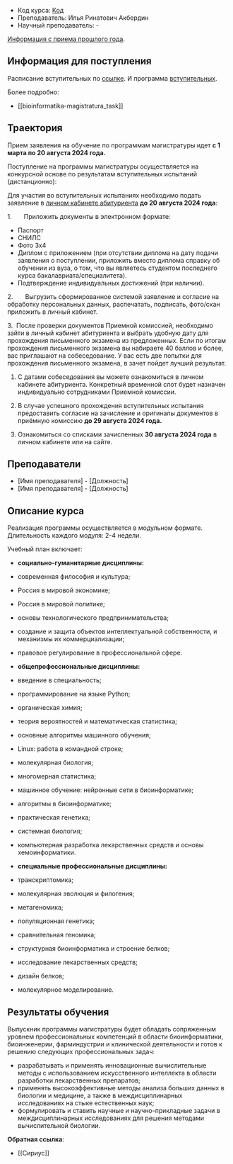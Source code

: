 

- Код курса: [Код]()
- Преподаватель: Илья Ринатович Акбердин
- Научный преподаватель: -

[Информация с приема прошлого года](https://siriusuniversity.ru/pr_img/pk/mag/2024-01-19c_rules_VO_add.pdf).
## Информация для поступления

Расписание вступительных по [ссылке](https://siriusuniversity.ru/pr_img/pk/mag/timetable_mag_add.pdf). И программа [вступительных](https://siriusuniversity.ru/upload/docs/exams2024m_bioinf2.pdf).

Более подробно:
- [[bioinformatika-magistratura_task]]

## Траектория

Прием заявления на обучение по программам магистратуры идет **с 1 марта по 20 августа 2024 года.**

Поступление на программы магистратуры осуществляется на конкурсной основе по результатам вступительных испытаний (дистанционно):

Для участия во вступительных испытаниях необходимо подать заявление в [личном кабинете абитуриента](https://lka.siriusuniversity.ru/login) **до 20 августа 2024 года**:

1.       Приложить документы в электронном формате:

- Паспорт
- СНИЛС
- Фото 3х4
- Диплом с приложением (при отсутствии диплома на дату подачи заявления о поступлении, приложить вместо диплома справку об обучении из вуза, о том, что вы являетесь студентом последнего курса бакалавриата/специалитета).
- Подтверждение индивидуальных достижений (при наличии).

2.       Выгрузить сформированное системой заявление и согласие на обработку персональных данных, распечатать, подписать, фото/скан приложить в личный кабинет.

3.  После проверки документов Приемной комиссией, необходимо зайти в личный кабинет абитуриента и выбрать удобную дату для прохождения письменного экзамена из предложенных. Если по итогам прохождения письменного экзамена вы набираете 40 баллов и более, вас приглашают на собеседование. У вас есть две попытки для прохождения письменного экзамена, в зачет пойдет лучший результат.

1. С датами собеседования вы можете ознакомиться в личном кабинете абитуриента. Конкретный временной слот будет назначен индивидуально сотрудниками Приемной комиссии.

2. В случае успешного прохождения вступительных испытания предоставить согласие на зачисление и оригиналы документов в приёмную комиссию **до 29 августа 2024 года.**

3. Ознакомиться со списками зачисленных **30 августа 2024 года** в личном кабинете или на сайте.

## Преподаватели
- [Имя преподавателя] - [Должность]
- [Имя преподавателя] - [Должность]

## Описание курса

Реализация программы осуществляется в модульном формате. Длительность каждого модуля: 2-4 недели.

Учебный план включает:

- **социально-гуманитарные дисциплины:**

- современная философия и культура;

- Россия в мировой экономике;

- Россия в мировой политике;

- основы технологического предпринимательства;

- создание и защита объектов интеллектуальной собственности, и механизмы их коммерциализации;

- правовое регулирование в профессиональной сфере.

- **общепрофессиональные дисциплины:**

- введение в специальность;

- программирование на языке Python;

- органическая химия;

- теория вероятностей и математическая статистика;

- основные алгоритмы машинного обучения;

- Linux: работа в командной строке;

- молекулярная биология;

- многомерная статистика;

- машинное обучение: нейронные сети в биоинформатике;

- алгоритмы в биоинформатике;

- практическая генетика;

- системная биология;

- компьютерная разработка лекарственных средств и основы хемоинформатики.

- **специальные профессиональные дисциплины:**

- транскриптомика;

- молекулярная эволюция и филогения;

- метагеномика;

- популяционная генетика;

- сравнительная геномика;

- структурная биоинформатика и строение белков;

- исcледование лекарственных средств;

- дизайн белков;

- молекулярное моделирование.

## Результаты обучения

Выпускник программы магистратуры будет обладать сопряженным уровнем профессиональных компетенций в области биоинформатики, биоинженерии, фарминдустрии и клинической деятельности и готов к решению следующих профессиональных задач:

- разрабатывать и применять инновационные вычислительные методы с использованием искусственного интеллекта в области разработки лекарственных препаратов;
- применять высокоэффективные методы анализа больших данных в биологии и медицине, а также в междисциплинарных исследованиях на стыке естественных наук;
- формулировать и ставить научные и научно-прикладные задачи в междисциплинарных исследованиях для решения методами вычислительной биологии.

**Обратная ссылка**:
- [[Сириус]]